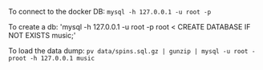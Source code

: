 To connect to the docker DB: `mysql -h 127.0.0.1 -u root -p`

To create a db: 'mysql -h 127.0.0.1 -u root -p root < CREATE DATABASE IF NOT EXISTS music;'

To load the data dump: `pv data/spins.sql.gz | gunzip | mysql -u root -proot -h 127.0.0.1 music`
